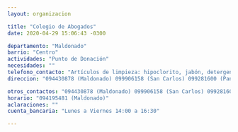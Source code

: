 ```yaml
---
layout: organizacion

title: "Colegio de Abogados"
date: 2020-04-29 15:06:43 -0300

departamento: "Maldonado"
barrio: "Centro"
actividades: "Punto de Donación"
necesidades: ""
telefono_contacto: "Artículos de limpieza: hipoclorito, jabón, detergente"
direccion: "094430878 (Maldonado) 099906158 (San Carlos) 099281600 (Pan de Azúcar)"

otros_contactos: "094430878 (Maldonado) 099906158 (San Carlos) 099281600 (Pan de Azúcar)"
horario: "094195481 (Maldonado)"
aclaraciones: ""
cuenta_bancaria: "Lunes a Viernes 14:00 a 16:30"

---
```


